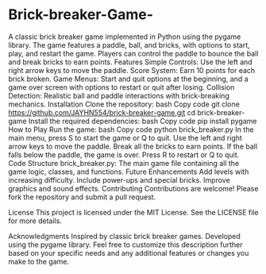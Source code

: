 # Brick-breaker-Game-
A classic brick breaker game implemented in Python using the pygame library. The game features a paddle, ball, and bricks, with options to start, play, and restart the game. Players can control the paddle to bounce the ball and break bricks to earn points.
Features
Simple Controls: Use the left and right arrow keys to move the paddle.
Score System: Earn 10 points for each brick broken.
Game Menus: Start and quit options at the beginning, and a game over screen with options to restart or quit after losing.
Collision Detection: Realistic ball and paddle interactions with brick-breaking mechanics.
Installation
Clone the repository:
bash
Copy code
git clone https://github.com/JAYHN554/brick-breaker-game.git
cd brick-breaker-game
Install the required dependencies:
bash
Copy code
pip install pygame
How to Play
Run the game:
bash
Copy code
python brick_breaker.py
In the main menu, press S to start the game or Q to quit.
Use the left and right arrow keys to move the paddle.
Break all the bricks to earn points.
If the ball falls below the paddle, the game is over. Press R to restart or Q to quit.
Code Structure
brick_breaker.py: The main game file containing all the game logic, classes, and functions.
Future Enhancements
Add levels with increasing difficulty.
Include power-ups and special bricks.
Improve graphics and sound effects.
Contributing
Contributions are welcome! Please fork the repository and submit a pull request.

License
This project is licensed under the MIT License. See the LICENSE file for more details.

Acknowledgments
Inspired by classic brick breaker games.
Developed using the pygame library.
Feel free to customize this description further based on your specific needs and any additional features or changes you make to the game.
